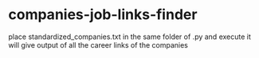 # companies-job-links-finder

place standardized_companies.txt in the same folder of .py and execute it will give output of all the career links of the companies

